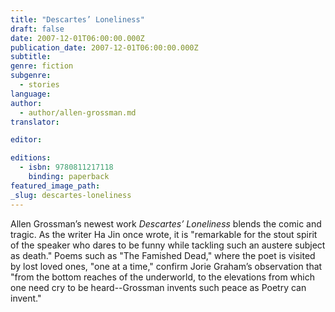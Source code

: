 ```yaml
---
title: "Descartes’ Loneliness"
draft: false
date: 2007-12-01T06:00:00.000Z
publication_date: 2007-12-01T06:00:00.000Z
subtitle:
genre: fiction
subgenre:
  - stories
language:
author:
  - author/allen-grossman.md
translator:

editor:

editions:
  - isbn: 9780811217118
    binding: paperback
featured_image_path:
_slug: descartes-loneliness
---
```


Allen Grossman’s newest work _Descartes’ Loneliness_ blends the comic and tragic. As the writer Ha Jin once wrote, it is "remarkable for the stout spirit of the speaker who dares to be funny while tackling such an austere subject as death." Poems such as "The Famished Dead," where the poet is visited by lost loved ones, "one at a time," confirm Jorie Graham’s observation that "from the bottom reaches of the underworld, to the elevations from which one need cry to be heard--Grossman invents such peace as Poetry can invent."

